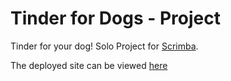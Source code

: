 # Tinder for Dogs - Project

Tinder for your dog! Solo Project for [Scrimba](https://scrimba.com).

The deployed site can be viewed [here](https://zayaanw.github.io/Tindog/)
